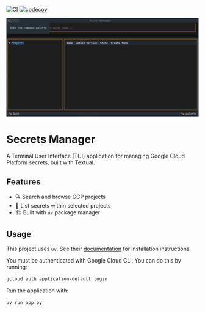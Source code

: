![CI](https://github.com/mikaeld/secrets-manager/workflows/CI/badge.svg)
[![codecov](https://codecov.io/gh/mikaeld/secrets-manager/branch/main/graph/badge.svg)](https://codecov.io/gh/<username>/secrets-manager)

![tui.png](imgs/tui.png)

# Secrets Manager

A Terminal User Interface (TUI) application for managing Google Cloud Platform secrets, built with Textual.

## Features

- 🔍 Search and browse GCP projects
- 📝 List secrets within selected projects
- 🏗️ Built with `uv` package manager

## Usage
This project uses `uv`. See their [documentation](https://github.com/astral-sh/uv/blob/main/README.md#installation) for installation instructions.

You must be authenticated with Google Cloud CLI. You can do this by running:

```bash
gcloud auth application-default login
```

Run the application with:
```bash
uv run app.py
```